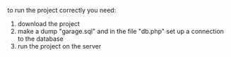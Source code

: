 to run the project correctly you need:
1. download the project
2. make a dump "garage.sql" and in the file "db.php" set up a connection to the database
3. run the project on the server
